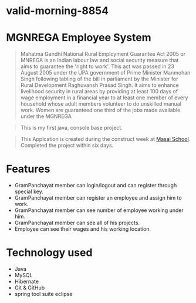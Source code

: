 # valid-morning-8854

# MGNREGA Employee System

>Mahatma Gandhi National Rural Employment Guarantee Act 2005 or MNREGA is an Indian labour law and social security measure that aims to guarantee the 'right to work'. This act was passed in 23 August 2005 under the UPA government of Prime Minister Manmohan Singh following tabling of the bill in parliament by the Minister for Rural Development Raghuvansh Prasad Singh.
It aims to enhance livelihood security in rural areas by providing at least 100 days of wage employment in a financial year to at least one member of every household whose adult members volunteer to do unskilled manual work. Women are guaranteed one third of the jobs made available under the MGNREGA

> This is my first java, console base project.

> This Applcation is created during the construct week at [Masai School](https://masaischool.com/). Completed the project within six days.

# Features

- GramPanchayat member can login/logout and can register through special key.
- GramPanchayat member can register an employee and assign him to work.
- GramPanchayat member can see number of employee working under him.
- GramPanchayat member can see all of his projects.
- Employee can see their wages and his working location. 


# Technology used 

- Java
- MySQL
- Hibernate
- Git & GitHub
- spring tool suite eclipse

